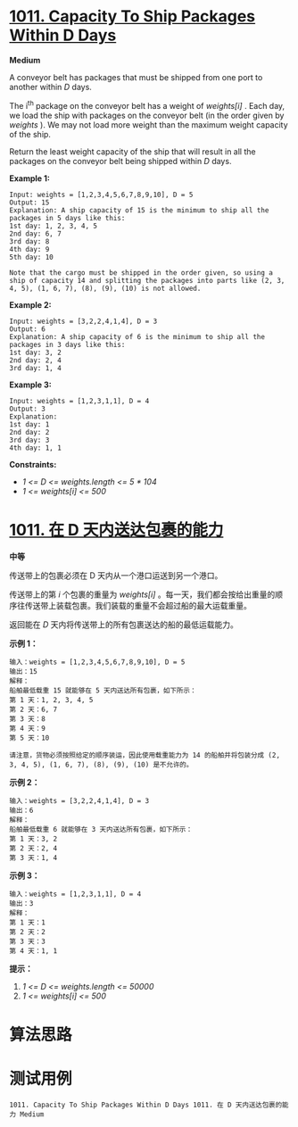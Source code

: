 # [1011. Capacity To Ship Packages Within D Days][enTitle]

**Medium**

A conveyor belt has packages that must be shipped from one port to another within  *D*  days.

The i<sup>th</sup> package on the conveyor belt has a weight of  *weights[i]* . Each day, we load the ship with packages on the conveyor belt (in the order given by  *weights* ). We may not load more weight than the maximum weight capacity of the ship.

Return the least weight capacity of the ship that will result in all the packages on the conveyor belt being shipped within  *D*  days.



**Example 1:** 

```
Input: weights = [1,2,3,4,5,6,7,8,9,10], D = 5
Output: 15
Explanation: A ship capacity of 15 is the minimum to ship all the packages in 5 days like this:
1st day: 1, 2, 3, 4, 5
2nd day: 6, 7
3rd day: 8
4th day: 9
5th day: 10

Note that the cargo must be shipped in the order given, so using a ship of capacity 14 and splitting the packages into parts like (2, 3, 4, 5), (1, 6, 7), (8), (9), (10) is not allowed.

```

**Example 2:** 

```
Input: weights = [3,2,2,4,1,4], D = 3
Output: 6
Explanation: A ship capacity of 6 is the minimum to ship all the packages in 3 days like this:
1st day: 3, 2
2nd day: 2, 4
3rd day: 1, 4

```

**Example 3:** 

```
Input: weights = [1,2,3,1,1], D = 4
Output: 3
Explanation:
1st day: 1
2nd day: 2
3rd day: 3
4th day: 1, 1

```



**Constraints:** 

-  *1 <= D <= weights.length <= 5 * 104*  
-  *1 <= weights[i] <= 500* 


# [1011. 在 D 天内送达包裹的能力][cnTitle]

**中等**

传送带上的包裹必须在 D 天内从一个港口运送到另一个港口。

传送带上的第  *i*  个包裹的重量为  *weights[i]* 。每一天，我们都会按给出重量的顺序往传送带上装载包裹。我们装载的重量不会超过船的最大运载重量。

返回能在  *D*  天内将传送带上的所有包裹送达的船的最低运载能力。



**示例 1：** 

```
输入：weights = [1,2,3,4,5,6,7,8,9,10], D = 5
输出：15
解释：
船舶最低载重 15 就能够在 5 天内送达所有包裹，如下所示：
第 1 天：1, 2, 3, 4, 5
第 2 天：6, 7
第 3 天：8
第 4 天：9
第 5 天：10

请注意，货物必须按照给定的顺序装运，因此使用载重能力为 14 的船舶并将包装分成 (2, 3, 4, 5), (1, 6, 7), (8), (9), (10) 是不允许的。 

```

**示例 2：** 

```
输入：weights = [3,2,2,4,1,4], D = 3
输出：6
解释：
船舶最低载重 6 就能够在 3 天内送达所有包裹，如下所示：
第 1 天：3, 2
第 2 天：2, 4
第 3 天：1, 4

```

**示例 3：** 

```
输入：weights = [1,2,3,1,1], D = 4
输出：3
解释：
第 1 天：1
第 2 天：2
第 3 天：3
第 4 天：1, 1

```



**提示：** 

1.  *1 <= D <= weights.length <= 50000*  
2.  *1 <= weights[i] <= 500* 




# 算法思路

# 测试用例
```
1011. Capacity To Ship Packages Within D Days 1011. 在 D 天内送达包裹的能力 Medium
```

[enTitle]: https://leetcode.com/problems/capacity-to-ship-packages-within-d-days/
[cnTitle]: https://leetcode-cn.com/problems/capacity-to-ship-packages-within-d-days/
